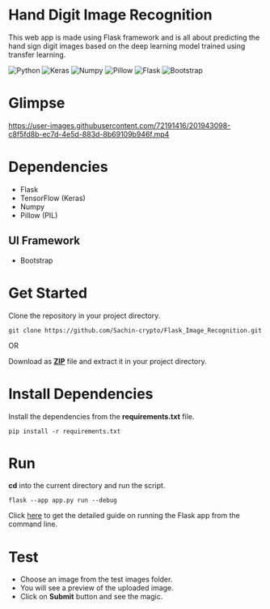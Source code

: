 # Hand Digit Image Recognition

This web app is made using Flask framework and is all about predicting the hand sign digit images based on the deep learning model trained using transfer learning.

![Python](https://img.shields.io/badge/python-8338ec)
![Keras](https://img.shields.io/badge/keras-219ebc)
![Numpy](https://img.shields.io/badge/numpy-ffafcc)
![Pillow](https://img.shields.io/badge/pillow-00bbf9)
![Flask](https://img.shields.io/badge/flask-f72585)
![Bootstrap](https://img.shields.io/badge/bootstrap-57cc99)

# Glimpse

https://user-images.githubusercontent.com/72191416/201943098-c8f5fd8b-ec7d-4e5d-883d-8b69109b946f.mp4

# Dependencies

- Flask
- TensorFlow (Keras)
- Numpy
- Pillow (PIL)

## UI Framework

- Bootstrap

# Get Started

Clone the repository in your project directory.

```commandline
git clone https://github.com/Sachin-crypto/Flask_Image_Recognition.git
```
OR

Download as **[ZIP](https://github.com/Sachin-crypto/Flask_Image_Recognition/archive/refs/heads/main.zip)** file and extract it in your project directory.

# Install Dependencies

Install the dependencies from the **requirements.txt** file.

```commandline
pip install -r requirements.txt
```

# Run

**cd** into the current directory and run the script.

```commandline
flask --app app.py run --debug
```
Click [here](https://geekpython.in/run-flask-app-from-the-command-line-in-windows) to get the detailed guide on running the Flask app from the command line.

# Test

- Choose an image from the test images folder.
- You will see a preview of the uploaded image.
- Click on **Submit** button and see the magic.
